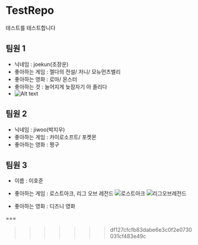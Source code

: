 # TestRepo
테스트를 테스트합니다

## 팀원 1 

* 닉네임 : joekun(조장운)
* 좋아하는 게임 : 젤다의 전설/ 저니/ 모뉴먼츠밸리
* 좋아하는 영화 : 로마/ 몬스터
* 좋아하는 것 : 늘어지게 늦잠자기 아 졸리다
* ![Alt text](https://github.com/joekunbb/TestRepo/issues/3#issue-2800521836)

## 팀원 2

* 닉네임 : jiwoo(박지우)
* 좋아하는 게임 : 카이로소프트/ 포켓몬
* 좋아하는 영화 : 짱구

## 팀원 3

* 이름 : 이호준
* 좋아하는 게임 : 로스트아크, 리그 오브 레전드
![로스트아크](https://github.com/user-attachments/assets/5119a6cc-ccf7-4db1-884d-b903ea2a0d1f)
![리그오브레전드](https://github.com/user-attachments/assets/42d4a47b-2feb-41bd-b166-1cdbbaf904b2)

* 좋아하는 영화 : 디즈니 영화

===
>>>>>>> df127cfcfb83dabe6e3c0f2e0730031cf483e49c
